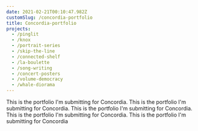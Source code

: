 ```yaml
---
date: 2021-02-21T00:10:47.982Z
customSlug: /concordia-portfolio
title: Concordia-portfolio
projects:
  - /pinglit
  - /knox
  - /portrait-series
  - /skip-the-line
  - /connected-shelf
  - /la-boulette
  - /song-writing
  - /concert-posters
  - /volume-democracy
  - /whale-diorama
---
```


This is the portfolio I'm submitting for Concordia. This is the portfolio I'm submitting for Concordia. This is the portfolio I'm submitting for Concordia. This is the portfolio I'm submitting for Concordia. This is the portfolio I'm submitting for Concordia
